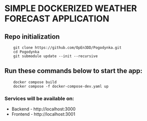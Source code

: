 # SIMPLE DOCKERIZED WEATHER FORECAST APPLICATION

## Repo initialization
```shell
    git clone https://github.com/OpEn3DD/Pogodynka.git
    cd Pogodynka
    git submodule update --init --recursive
```

## Run these commands below to start the app:
```shell
    docker compose build
    docker compose -f docker-compose-dev.yaml up
```
### Services will be available on:
- Backend - http://localhost:3000
- Frontend - http://localhost:3001
